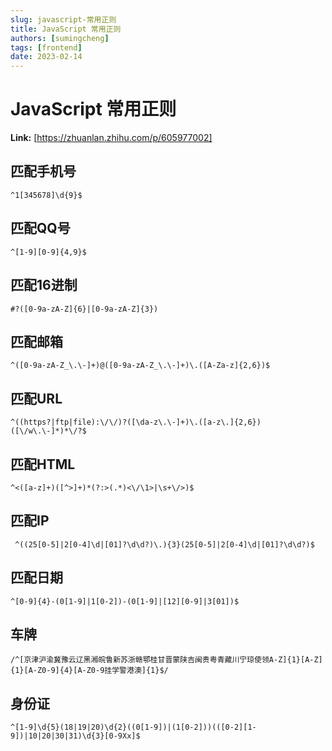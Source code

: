 ```yaml
---
slug: javascript-常用正则
title: JavaScript 常用正则
authors: [sumingcheng]
tags: [frontend]
date: 2023-02-14
---
```


# JavaScript 常用正则



 **Link:** [https://zhuanlan.zhihu.com/p/605977002]

## 匹配手机号  
```
^1[345678]\d{9}$
```
## 匹配QQ号  
```
^[1-9][0-9]{4,9}$
```
## 匹配16进制  
```
#?([0-9a-zA-Z]{6}|[0-9a-zA-Z]{3})
```
## 匹配邮箱  
```
^([0-9a-zA-Z_\.\-]+)@([0-9a-zA-Z_\.\-]+)\.([A-Za-z]{2,6})$
```
## 匹配URL  
```
^((https?|ftp|file):\/\/)?([\da-z\.\-]+)\.([a-z\.]{2,6})([\/w\.\-]*)*\/?$
```
## 匹配HTML  
```
^<([a-z]+)([^>]+)*(?:>(.*)<\/\1>|\s+\/>)$
```
## 匹配IP  
```
 ^((25[0-5]|2[0-4]\d|[01]?\d\d?)\.){3}(25[0-5]|2[0-4]\d|[01]?\d\d?)$
```
## 匹配日期  
```
^[0-9]{4}-(0[1-9]|1[0-2])-(0[1-9]|[12][0-9]|3[01])$
```
## 车牌  
```
/^[京津沪渝冀豫云辽黑湘皖鲁新苏浙赣鄂桂甘晋蒙陕吉闽贵粤青藏川宁琼使领A-Z]{1}[A-Z]{1}[A-Z0-9]{4}[A-Z0-9挂学警港澳]{1}$/
```
## 身份证  
```
^[1-9]\d{5}(18|19|20)\d{2}((0[1-9])|(1[0-2]))(([0-2][1-9])|10|20|30|31)\d{3}[0-9Xx]$
```